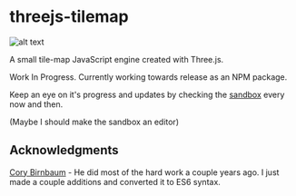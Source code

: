 # threejs-tilemap
![alt text](https://raw.githubusercontent.com/christophgomez/threejs-tilemap/master/map.png)

A small tile-map JavaScript engine created with Three.js. 

Work In Progress. Currently working towards release as an NPM package.

Keep an eye on it's progress and updates by checking the [sandbox](https://christophgomez.github.io/threejs-tilemap/
) every now and then.

(Maybe I should make the sandbox an editor)

## Acknowledgments
[Cory Birnbaum](https://github.com/vonWolfehaus) - He did most of the hard work a couple years ago. I just made a couple additions and converted it to ES6 syntax.

